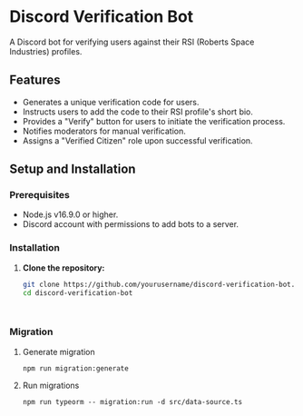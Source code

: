 # Discord Verification Bot

A Discord bot for verifying users against their RSI (Roberts Space Industries) profiles.

## Features

- Generates a unique verification code for users.
- Instructs users to add the code to their RSI profile's short bio.
- Provides a "Verify" button for users to initiate the verification process.
- Notifies moderators for manual verification.
- Assigns a "Verified Citizen" role upon successful verification.

## Setup and Installation

### Prerequisites

- Node.js v16.9.0 or higher.
- Discord account with permissions to add bots to a server.

### Installation

1. **Clone the repository:**

   ```bash
   git clone https://github.com/yourusername/discord-verification-bot.git
   cd discord-verification-bot




### Migration
1. Generate migration
   ```
   npm run migration:generate
   ```
2. Run migrations
   ```
   npm run typeorm -- migration:run -d src/data-source.ts
   ```